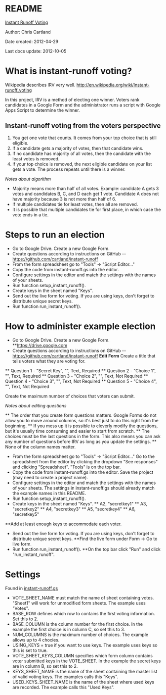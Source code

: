 # README

[Instant Runoff Voting](http://github.com/cartland/instant-runoff "IRV")


Author: Chris Cartland

Date created: 2012-04-29

Last docs update: 2012-10-05


# What is instant-runoff voting?

Wikipedia describes IRV very well. http://en.wikipedia.org/wiki/Instant-runoff_voting

In this project, IRV is a method of electing one winner. Voters rank candidates in a Google Form and the administrator runs a script with Google Apps Script to determine the winner.

## Instant-runoff voting from the voters perspective

1. You get one vote that counts. It comes from your top choice that is still eligible.
2. If a candidate gets a majority of votes, then that candidate wins.
3. If no candidate has majority of all votes, then the candidate with the least votes is removed.
4. If your top choice is removed, the next eligible candidate on your list gets a vote. The process repeats until there is a winner.

_Notes about algorithm_

* Majority means more than half of all votes. Example: candidate A gets 3 votes and candidates B, C, and D each get 1 vote. Candidate A does not have majority because 3 is not more than half of 6.
* If multiple candidates tie for least votes, then all are removed.
* It is possible that multiple candidates tie for first place, in which case the vote ends in a tie.


# Steps to run an election

* Go to Google Drive. Create a new Google Form.
* Create questions according to instructions on GitHub -- https://github.com/cartland/instant-runoff
* From the form spreadsheet go to "Tools" -> "Script Editor..."
* Copy the code from instant-runoff.gs into the editor.
* Configure settings in the editor and match the settings with the names of your sheets.
* Run function setup_instant_runoff().
* Create keys in the sheet named "Keys".
* Send out the live form for voting. If you are using keys, don't forget to distribute unique secret keys.
* Run function run_instant_runoff().


# How to administer example election

* Go to Google Drive. Create a new Google Form.
**https://drive.google.com
* Create questions according to instructions on GitHub -- https://github.com/cartland/instant-runoff
**Edit Form**
Create a title that tells voters what they are voting for.

** Question 1 - "Secret Key", "", Text, Required
** Question 2 - "Choice 1", "", Text, Required
** Question 3 - "Choice 2", "", Text, Not Required
** Question 4 - "Choice 3", "", Text, Not Required
** Question 5 - "Choice 4", "", Text, Not Required

Create the maximum number of choices that voters can submit.

_Notes about editing questions_

** The order that you create form questions matters. Google Forms do not allow you to move around columns, so it's best just to do this right from the beginning.
** If you mess up it is possible to cleverly modify the questions, but it's usually time consuming and easier to start from scratch.
** The choices must be the last questions in the form. This also means you can ask any number of questions before IRV as long as you update the settings.
** None of the column names matter.

* From the form spreadsheet go to "Tools" -> "Script Editor..."
Go to the spreadsheet from the editor by clicking the dropdown "See responses" and clicking "Spreadsheet". "Tools" is on the top bar.
* Copy the code from instant-runoff.gs into the editor.
Save the project (may need to create a project name). 
* Configure settings in the editor and match the settings with the names of your sheets.
The settings in instant-runoff.gs should already match the example names in this README.
* Run function setup_instant_runoff().
* Create keys in the sheet named "Keys".
** A2, "secretkey1"
** A3, "secretkey2"
** A4, "secretkey3"
** A5, "secretkey4"
** A6, "secretkey5"

**Add at least enough keys to accommodate each voter.

* Send out the live form for voting. If you are using keys, don't forget to distribute unique secret keys.
**Find the live form under Form -> Go to live form.
* Run function run_instant_runoff().
**On the top bar click "Run" and click "run_instant_runoff".

# Settings

Found in [instant-runoff.gs](https://github.com/cartland/instant-runoff/blob/master/instant-runoff.gs)

* VOTE\_SHEET\_NAME must match the name of sheet containing votes. "Sheet1" will work for unmodified form sheets. The example uses "Votes".
* BASE\_ROW defines which row to contains the first voting information. Set this to 2.
* BASE\_COLUMN is the column number for the first choice. In the example the first choice is in column C, so set this to 3.
* NUM\_COLUMNS is the maximum number of choices. The example allows up to 4 chocies.
* USING\_KEYS = true if you want to use keys. The example uses keys so this is set to true.
* VOTE\_SHEET\_KEYS\_COLUMN specifies which form column contains voter submitted keys in the VOTE_SHEET. In the example the secret keys are in column B, so set this to 2.
* KEYS\_SHEET\_NAME is the name of the sheet containing the master list of valid voting keys. The examples calls this "Keys".
* USED\_KEYS\_SHEET\_NAME is the name of the sheet where used keys are recorded. The example calls this "Used Keys".

